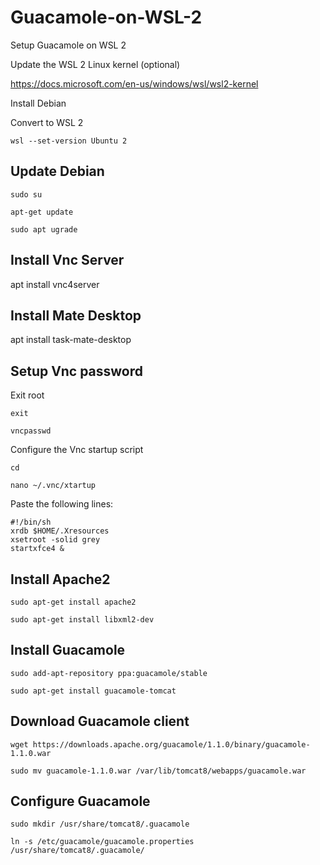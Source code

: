 # Guacamole-on-WSL-2
Setup Guacamole on WSL 2

Update the WSL 2 Linux kernel (optional)

https://docs.microsoft.com/en-us/windows/wsl/wsl2-kernel

Install Debian

Convert to WSL 2

`wsl --set-version Ubuntu 2`

## Update Debian

`sudo su`

`apt-get update`

`sudo apt ugrade`

## Install Vnc Server

apt install vnc4server

## Install Mate Desktop

apt install task-mate-desktop

## Setup Vnc password

Exit root 

`exit`

`vncpasswd`

Configure the Vnc startup script

`cd`

`nano ~/.vnc/xtartup`

Paste the following lines:

```
#!/bin/sh
xrdb $HOME/.Xresources
xsetroot -solid grey
startxfce4 &
```
## Install Apache2

`sudo apt-get install apache2`

`sudo apt-get install libxml2-dev`

## Install Guacamole

`sudo add-apt-repository ppa:guacamole/stable`

`sudo apt-get install guacamole-tomcat`

## Download Guacamole client
`wget https://downloads.apache.org/guacamole/1.1.0/binary/guacamole-1.1.0.war`

`sudo mv guacamole-1.1.0.war /var/lib/tomcat8/webapps/guacamole.war`

 ## Configure Guacamole
 
 `sudo mkdir /usr/share/tomcat8/.guacamole`
 
 `ln -s /etc/guacamole/guacamole.properties /usr/share/tomcat8/.guacamole/` 
   
 
